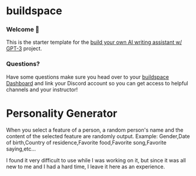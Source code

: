 # buildspace 
### Welcome 👋
This is the starter template for the [build your own AI writing assistant w/ GPT-3](https://buildspace.so/builds/ai-writer) project. 

### **Questions?**
Have some questions make sure you head over to your [buildspace Dashboard](https://buildspace.so/p/build-ai-writing-assistant-gpt3) and link your Discord account so you can get access to helpful channels and your instructor!

# Personality Generator

When you select a feature of a person, a random person's name and the content of the selected feature are randomly output.
Example: Gender,Date of birth,Country of residence,Favorite food,Favorite song,Favorite saying,etc...

I found it very difficult to use while I was working on it, but since it was all new to me and I had a hard time, I leave it here as an experience.
